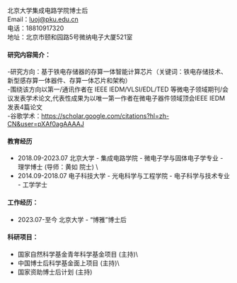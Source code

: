 
北京大学集成电路学院博士后 \
Email：luoj@pku.edu.cn \
电话：18810917320 \
地址：北京市颐和园路5号微纳电子大厦521室

#### 研究内容简介：
-研究方向：基于铁电存储器的存算一体智能计算芯片（关键词：铁电存储技术、新型感存算一体器件、存算一体芯片和架构）\
-围绕该方向以第一/通讯作者在 IEEE IEDM/VLSI/EDL/TED 等微电子领域期刊/会议发表学术论文,代表性成果为以唯一第一作者在微电子器件领域顶会IEEE IEDM发表4篇论文\
-谷歌学术：https://scholar.google.com/citations?hl=zh-CN&user=pXAf0agAAAAJ 


#### 教育经历
- 2018.09-2023.07	  北京大学		-   集成电路学院  		-  微电子学与固体电子学专业 	- 理学博士 (导师：黄如 院士) \
- 2014.09-2018.07	  电子科技大学 -   光电科学与工程学院 	-  电子科学与技术专业 		- 工学学士


#### 工作经历：
- 2023.07-至今		  北京大学 	-   “博雅”博士后


#### 科研项目：
- 国家自然科学基金青年科学基金项目 (主持)\
- 中国博士后科学基金面上项目 (主持)\
- 国家资助博士后计划 (主持)
